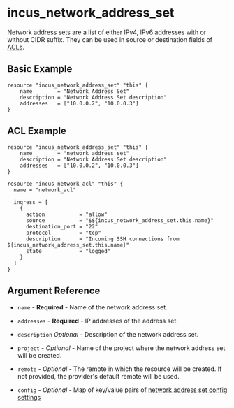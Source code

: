 # incus_network_address_set

Network address sets are a list of either IPv4, IPv6 addresses with or without CIDR suffix. They can be used in source or destination fields of [ACLs](https://linuxcontainers.org/incus/docs/main/howto/network_acls/#network-acls-rules-properties).

## Basic Example

```hcl
resource "incus_network_address_set" "this" {
    name        = "Network Address Set"
    description = "Network Address Set description"
    addresses   = ["10.0.0.2", "10.0.0.3"]
}
```

## ACL Example

```hcl
resource "incus_network_address_set" "this" {
    name        = "network_address_set"
    description = "Network Address Set description"
    addresses   = ["10.0.0.2", "10.0.0.3"]
}

resource "incus_network_acl" "this" {
  name = "network_acl"

  ingress = [
    {
      action           = "allow"
      source           = "$${incus_network_address_set.this.name}"
      destination_port = "22"
      protocol         = "tcp"
      description      = "Incoming SSH connections from ${incus_network_address_set.this.name}"
      state            = "logged"
    }
  ]
}
```

## Argument Reference

* `name` - **Required** - Name of the network address set.

* `addresses` - **Required** - IP addresses of the address set.

* `description` *Optional* - Description of the network address set.

* `project` - *Optional* - Name of the project where the network address set will be created.

* `remote` - *Optional* - The remote in which the resource will be created. If
 not provided, the provider's default remote will be used.

* `config` - *Optional* - Map of key/value pairs of [network address set config settings](https://linuxcontainers.org/incus/docs/main/howto/network_address_sets/#address-set-configuration-options)

